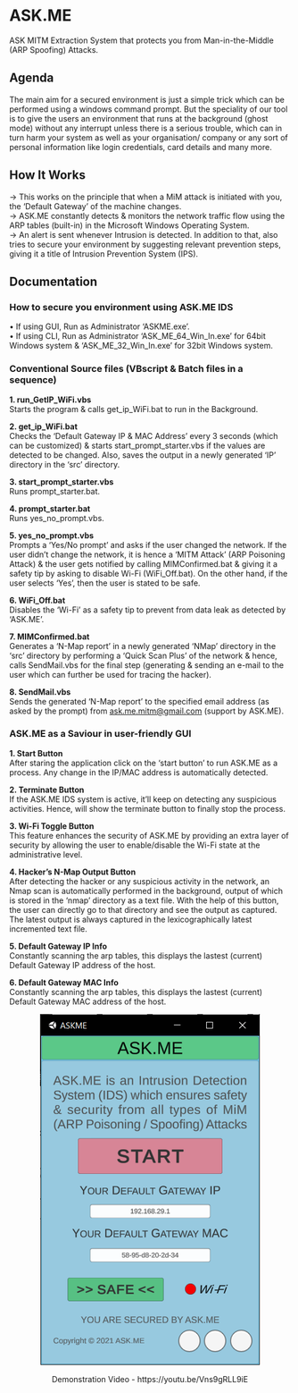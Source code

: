 # ASK.ME
ASK MITM Extraction System that protects you from Man-in-the-Middle (ARP Spoofing) Attacks.

## Agenda
The main aim for a secured environment is just a simple trick which can be performed using a windows command prompt. But the speciality of our tool is to give the users an environment that runs at the background (ghost mode) without any interrupt unless there is a serious trouble, which can in turn harm your system as well as your organisation/ company or any sort of personal information like login credentials, card details and many more.

## How It Works
-> This works on the principle that when a MiM attack is initiated with you, the ‘Default Gateway’ of the machine changes.\
-> ASK.ME constantly detects & monitors the network traffic flow using the ARP tables (built-in) in the Microsoft Windows Operating System.\
-> An alert is sent whenever Intrusion is detected. In addition to that, also tries to secure your environment by suggesting relevant prevention steps, giving it a title of Intrusion Prevention System (IPS).

## Documentation
### How to secure you environment using ASK.ME IDS
• If using GUI, Run as Administrator ‘ASKME.exe’.\
• If using CLI, Run as Administrator ‘ASK_ME_64_Win_In.exe’ for 64bit Windows system & ‘ASK_ME_32_Win_In.exe’ for 32bit Windows system.

### Conventional Source files (VBscript & Batch files in a sequence)
**1. run_GetIP_WiFi.vbs**\
Starts the program & calls get_ip_WiFi.bat to run in the Background.

**2. get_ip_WiFi.bat**\
Checks the ‘Default Gateway IP & MAC Address’ every 3 seconds (which can be customized) & starts start_prompt_starter.vbs if the values are detected to be changed. Also, saves the output in a newly generated ‘IP’ directory in the ‘src’ directory.

**3. start_prompt_starter.vbs**\
Runs prompt_starter.bat.

**4. prompt_starter.bat**\
Runs yes_no_prompt.vbs.

**5. yes_no_prompt.vbs**\
Prompts a ‘Yes/No prompt’ and asks if the user changed the network. If the user didn’t change the network, it is hence a ‘MITM Attack’ (ARP Poisoning Attack) & the user gets notified by calling MIMConfirmed.bat & giving it a safety tip by asking to disable Wi-Fi (WiFi_Off.bat). On the other hand, if the user selects ‘Yes’, then the user is stated to be safe.

**6. WiFi_Off.bat**\
Disables the ‘Wi-Fi’ as a safety tip to prevent from data leak as detected by ‘ASK.ME’.

**7. MIMConfirmed.bat**\
Generates a ‘N-Map report’ in a newly generated ‘NMap’ directory in the ‘src’ directory by performing a ‘Quick Scan Plus’ of the network & hence, calls SendMail.vbs for the final step (generating & sending an e-mail to the user which can further be used for tracing the hacker).

**8. SendMail.vbs**\
Sends the generated ‘N-Map report’ to the specified email address (as asked by the prompt) from ask.me.mitm@gmail.com (support by ASK.ME).

### ASK.ME as a Saviour in user-friendly GUI
**1. Start Button**\
After staring the application click on the ‘start button’ to run ASK.ME as a process. Any change in the IP/MAC address is automatically detected.

**2. Terminate Button**\
If the ASK.ME IDS system is active, it’ll keep on detecting any suspicious activities. Hence, will show the terminate button to finally stop the process.

**3. Wi-Fi Toggle Button**\
This feature enhances the security of ASK.ME by providing an extra layer of security by allowing the user to enable/disable the Wi-Fi state at the administrative level.

**4. Hacker’s N-Map Output Button**\
After detecting the hacker or any suspicious activity in the network, an Nmap scan is automatically performed in the background, output of which is stored in the ‘nmap’ directory as a text file. With the help of this button, the user can directly go to that directory and see the output as captured. The latest output is always captured in the lexicographically latest incremented text file.

**5. Default Gateway IP Info**\
Constantly scanning the arp tables, this displays the lastest (current) Default Gateway IP address of the host.

**6. Default Gateway MAC Info**\
Constantly scanning the arp tables, this displays the lastest (current) Default Gateway MAC address of the host.
<p align="center">
  <img src=/GUI/GUI-Screenshot.png>
</p>

<p align="center">Demonstration Video - https://youtu.be/Vns9gRLL9iE

